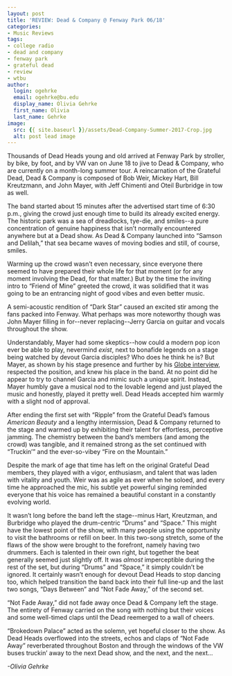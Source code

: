 ```yaml
---
layout: post
title: 'REVIEW: Dead & Company @ Fenway Park 06/18'
categories:
- Music Reviews
tags:
- college radio
- dead and company
- fenway park
- grateful dead
- review
- wtbu
author:
  login: ogehrke
  email: ogehrke@bu.edu
  display_name: Olivia Gehrke
  first_name: Olivia
  last_name: Gehrke
image:
  src: {{ site.baseurl }}/assets/Dead-Company-Summer-2017-Crop.jpg
  alt: post lead image
---
```


Thousands of Dead Heads young and old arrived at Fenway Park by stroller, by bike, by foot, and by VW van on June 18 to jive to Dead & Company, who are currently on a month-long summer tour. A reincarnation of the Grateful Dead, Dead & Company is composed of Bob Weir, Mickey Hart, Bill Kreutzmann, and John Mayer, with Jeff Chimenti and Oteil Burbridge in tow as well.

The band started about 15 minutes after the advertised start time of 6:30 p.m., giving the crowd just enough time to build its already excited energy. The historic park was a sea of dreadlocks, tye-die, and smiles--a pure concentration of genuine happiness that isn’t normally encountered anywhere but at a Dead show. As Dead & Company launched into “Samson and Delilah,” that sea became waves of moving bodies and still, of course, smiles.

Warming up the crowd wasn’t even necessary, since everyone there seemed to have prepared their whole life for that moment (or for any moment involving the Dead, for that matter.) But by the time the inviting intro to “Friend of Mine” greeted the crowd, it was solidified that it was going to be an entrancing night of good vibes and even better music.

A semi-acoustic rendition of “Dark Star” caused an excited stir among the fans packed into Fenway. What perhaps was more noteworthy though was John Mayer filling in for--never replacing--Jerry Garcia on guitar and vocals throughout the show.

Understandably, Mayer had some skeptics--how could a modern pop icon ever be able to play, nevermind _exist_, next to bonafide legends on a stage being watched by devout Garcia disciples? Who does he think he is? But Mayer, as shown by his stage presence and further by his [Globe interview](https://www.bostonglobe.com/arts/music/2017/06/14/mayer-eternally-grateful-onstage-with-dead-company/LGnoy1EifUlV7ySksyH8AO/story.html), respected the position, and knew his place in the band. At no point did he appear to try to channel Garcia and mimic such a unique spirit. Instead, Mayer humbly gave a musical nod to the lovable legend and just played the music and honestly, played it pretty well. Dead Heads accepted him warmly with a slight nod of approval.

After ending the first set with “Ripple” from the Grateful Dead’s famous _American Beauty_ and a lengthy intermission, Dead & Company returned to the stage and warmed up by exhibiting their talent for effortless, perceptive jamming. The chemistry between the band’s members (and among the crowd) was tangible, and it remained strong as the set continued with “Truckin’” and the ever-so-vibey “Fire on the Mountain.”

Despite the mark of age that time has left on the original Grateful Dead members, they played with a vigor, enthusiasm, and talent that was laden with vitality and youth. Weir was as agile as ever when he soloed, and every time he approached the mic, his subtle yet powerful singing reminded everyone that his voice has remained a beautiful constant in a constantly evolving world.

It wasn’t long before the band left the stage--minus Hart, Kreutzman, and Burbridge who played the drum-centric “Drums” and “Space.” This might have the lowest point of the show, with many people using the opportunity to visit the bathrooms or refill on beer. In this two-song stretch, some of the flaws of the show were brought to the forefront, namely having two drummers. Each is talented in their own right, but together the beat generally seemed just slightly off. It was _almost_ imperceptible during the rest of the set, but during “Drums” and “Space,” it simply couldn’t be ignored. It certainly wasn’t enough for devout Dead Heads to stop dancing too, which helped transition the band back into their full line-up and the last two songs, “Days Between” and “Not Fade Away,” of the second set.

“Not Fade Away,” did not fade away once Dead & Company left the stage. The entirety of Fenway carried on the song with nothing but their voices and some well-timed claps until the Dead reemerged to a wall of cheers.

“Brokedown Palace” acted as the solemn, yet hopeful closer to the show. As Dead Heads overflowed into the streets, echos and claps of “Not Fade Away” reverberated throughout Boston and through the windows of the VW buses truckin’ away to the next Dead show, and the next, and the next...

_\-Olivia Gehrke_